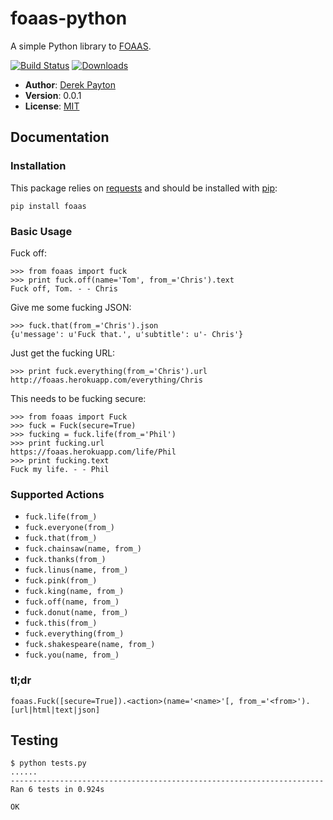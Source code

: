 foaas-python
============

A simple Python library to [FOAAS].

[![Build Status](https://secure.travis-ci.org/dmpayton/foaas-python.png)](http://travis-ci.org/dmpayton/foaas-python)
[![Downloads](https://pypip.in/d/foaas/badge.png)](https://crate.io/packages/foaas/)


* **Author**: [Derek Payton]
* **Version**: 0.0.1
* **License**: [MIT]

Documentation
-------------

### Installation

This package relies on [requests] and should be installed with [pip]:

```
pip install foaas
```

### Basic Usage

Fuck off:

```
>>> from foaas import fuck
>>> print fuck.off(name='Tom', from_='Chris').text
Fuck off, Tom. - - Chris
```

Give me some fucking JSON:

```
>>> fuck.that(from_='Chris').json
{u'message': u'Fuck that.', u'subtitle': u'- Chris'}
```

Just get the fucking URL:

```
>>> print fuck.everything(from_='Chris').url
http://foaas.herokuapp.com/everything/Chris
```

This needs to be fucking secure:

```
>>> from foaas import Fuck
>>> fuck = Fuck(secure=True)
>>> fucking = fuck.life(from_='Phil')
>>> print fucking.url
https://foaas.herokuapp.com/life/Phil
>>> print fucking.text
Fuck my life. - - Phil
```

### Supported Actions

 * `fuck.life(from_)`
 * `fuck.everyone(from_)`
 * `fuck.that(from_)`
 * `fuck.chainsaw(name, from_)`
 * `fuck.thanks(from_)`
 * `fuck.linus(name, from_)`
 * `fuck.pink(from_)`
 * `fuck.king(name, from_)`
 * `fuck.off(name, from_)`
 * `fuck.donut(name, from_)`
 * `fuck.this(from_)`
 * `fuck.everything(from_)`
 * `fuck.shakespeare(name, from_)`
 * `fuck.you(name, from_)`

### tl;dr

```
foaas.Fuck([secure=True]).<action>(name='<name>'[, from_='<from>').[url|html|text|json]
```

Testing
-------

```
$ python tests.py
......
----------------------------------------------------------------------
Ran 6 tests in 0.924s

OK
```

[FOAAS]: http://foaas.com/
[Derek Payton]: http://dmpayton.com
[MIT]: https://github.com/dmpayton/foaas-python/blob/master/LICENSE
[requests]: http://python-requests.org/
[pip]: http://www.pip-installer.org/
